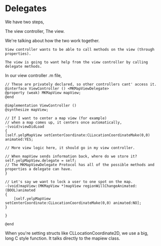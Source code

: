 # Delegates

We have two steps,

The view controller,
The view.

We're talking about how the two work together.

	View controller wants to be able to call methods on the view (through properties).

	The view is going to want help from the view controller by calling delegate methods.


In our view controller .m file,

	// These are privately declared, so other controllers cant' access it.
	@interface ViewController () <MKMapViewDelegate>
	@property (weak) MKMapView mapView;
	@end
	
	@implementation ViewController ()
	@synthesize mapView;

	// If I want to center a map view (for example)
	// when a map comes up, it centers once automatically,
	-(void)viewDidLoad 
	{
	[self.yelpMapView setCenterCoordinate:CLLocationCoordinateMake(0,0) animated:YES;
	
	// More view logic here, it should go in my view controller.
	
	// When mapView sends information back, where do we store it?
	self.yelpMapView.delegate = self;
	// The MKMapViewDelegate Protocol has all of the possible methods and properties a delegate can have.
	}

	// Let's say we want to lock a user to one spot on the map.
	-(void)mapView:(MKMapView *)mapView regionWillChangeAnimated:(BOOL)animated 
	{
		[self.yelpMapView setCenterCoordinate:CLLocationCoordinateMake(0,0) animated:NO];
	}
	
	}

	@end

When you're setting structs like CLLocationCoordinate2D, we use a big, long C style function. It talks directly to the mapiew class.


